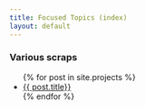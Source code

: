 ```yaml
---
title: Focused Topics (index)
layout: default
---
```


### Various scraps

<ul class="well lead list-unstyled">
{% for post in site.projects %}
  <li>
    <a href="{{ post.url }}">{{ post.title}}</a>
  </li>
{% endfor %}
</ul>
